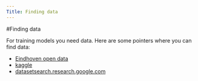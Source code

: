 ```yaml
---
Title: Finding data
---
```

#Finding data

For training models you need data.
Here are some pointers where you can find data:
- [Eindhoven open data](https://data.eindhoven.nl/pages/home/)
- [kaggle](https://www.kaggle.com/datasets)
- [datasetsearch.research.google.com](https://datasetsearch.research.google.com/)
